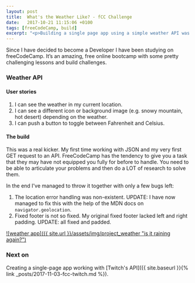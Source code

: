 ```yaml
---
layout: post
title:  What's the Weather Like? - fCC Challenge
date:   2017-10-21 11:15:06 +0100
tags: [freeCodeCamp, build]
excerpt: "<p>Building a single page app using a simple weather API was one of the fCC challenges. Read on for the user story and what gave me a headache.</p>"
---
```


Since I have decided to become a Developer I have been studying on freeCodeCamp. It’s an amazing, free online bootcamp with some pretty challenging lessons and build challenges.

### Weather API

#### User stories

1. I can see the weather in my current location.
2. I can see a different icon or background image (e.g. snowy mountain, hot desert) depending on the weather.
3. I can push a button to toggle between Fahrenheit and Celsius.

#### The build

This was a real kicker. My first time working with JSON and my very first GET request to an API. FreeCodeCamp has the tendency to give you a task that they may have not equipped you fully for before to handle. You need to be able to articulate your problems and then do a LOT of research to solve them.

In the end I've managed to throw it together with only a few bugs left:

1. The location error handling was non-existent. UPDATE: I have now managed to fix this with the help of the MDN docs on `navigator.geolocation`.
2. Fixed footer is not so fixed. My original fixed footer lacked left and right padding. UPDATE: all fixed and padded.

[![weather app]({{ site.url }}/assets/img/project_weather "is it raining again?")](/projects/fcc-weather/)

### Next on

Creating a single-page app working with [Twitch's API]({{ site.baseurl }}{% link _posts/2017-11-03-fcc-twitch.md %}).